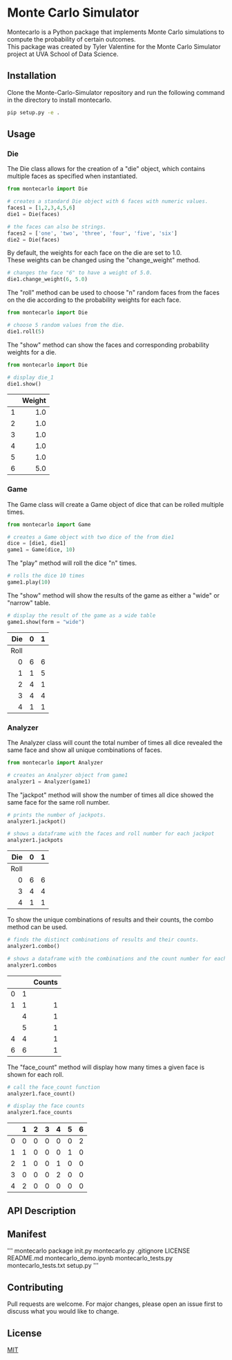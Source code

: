 # Monte Carlo Simulator 

Montecarlo is a Python package that implements Monte Carlo simulations to compute the probability of certain outcomes. \
This package was created by Tyler Valentine for the Monte Carlo Simulator project at UVA School of Data Science. 

## Installation

Clone the Monte-Carlo-Simulator repository and run the following command in the directory to install montecarlo. 

```bash
pip setup.py -e . 
```

## Usage

### Die 

The Die class allows for the creation of a "die" object, which contains multiple faces as specified when instantiated. 

```python
from montecarlo import Die 

# creates a standard Die object with 6 faces with numeric values. 
faces1 = [1,2,3,4,5,6]
die1 = Die(faces)

# the faces can also be strings. 
faces2 = ['one', 'two', 'three', 'four', 'five', 'six']
die2 = Die(faces)
```
By default, the weights for each face on the die are set to 1.0. \
These weights can be changed using the "change_weight" method. 

```python
# changes the face "6" to have a weight of 5.0. 
die1.change_weight(6, 5.0) 
```
The "roll" method can be used to choose "n" random faces from the faces on the die according to the probability weights for each face.

```python
from montecarlo import Die 

# choose 5 random values from the die. 
die1.roll(5)
```
The "show" method can show the faces and corresponding probability weights for a die. 
```python
from montecarlo import Die 

# display die_1
die1.show()
```
|    |   Weight |    
|---:|---------:|
|  1 |      1.0 |
|  2 |      1.0 |
|  3 |      1.0 |
|  4 |      1.0 |
|  5 |      1.0 |
|  6 |      5.0 |

### Game 

The Game class will create a Game object of dice that can be rolled multiple times. 
```python
from montecarlo import Game

# creates a Game object with two dice of the from die1
dice = [die1, die1]
game1 = Game(dice, 10)
```
The "play" method will roll the dice "n" times. 
```python
# rolls the dice 10 times 
game1.play(10)
```
The "show" method will show the results of the game as either a "wide" or "narrow" table. 
```python
# display the result of the game as a wide table
game1.show(form = "wide")
```
|   Die  |   0 | 1     |
|-------:|----:|:------|
|   Roll |     |       |
|      0 |   6 | 6     |
|      1 |   1 | 5     |
|      2 |   4 | 1     |
|      3 |   4 | 4     |
|      4 |   1 | 1     |

### Analyzer
The Analyzer class will count the total number of times all dice revealed the same face and show all unique combinations of faces. 
```python
from montecarlo import Analyzer

# creates an Analyzer object from game1
analyzer1 = Analyzer(game1)
```
The "jackpot" method will show the number of times all dice showed the same face for the same roll number.
```python
# prints the number of jackpots.
analyzer1.jackpot()

# shows a dataframe with the faces and roll number for each jackpot
analyzer1.jackpots
```
|   Die  |   0 |   1 |
|-------:|----:|----:|
|   Roll |     |     |
|      0 |   6 |   6 |
|      3 |   4 |   4 |
|      4 |   1 |   1 |

To show the unique combinations of results and their counts, the combo method can be used. 
```python
# finds the distinct combinations of results and their counts.
analyzer1.combo()

# shows a dataframe with the combinations and the count number for each combo.
analyzer1.combos
```
|        |     |Counts|
|-------:|----:|----: |
|      0 |   1 |      |
|      1 |   1 |   1  |
|        |   4 |   1  |
|        |   5 |   1  |
|      4 |   4 |   1  |
|      6 |   6 |   1  |

The "face_count" method will display how many times a given face is shown for each roll. 
```python
# call the face_count function
analyzer1.face_count()

# display the face counts
analyzer1.face_counts
```
|    |   1 |   2 |   3 |   4 |   5 |   6 |
|---:|----:|----:|----:|----:|----:|----:|
|  0 |   0 |   0 |   0 |   0 |   0 |   2 |
|  1 |   1 |   0 |   0 |   0 |   1 |   0 |
|  2 |   1 |   0 |   0 |   1 |   0 |   0 |
|  3 |   0 |   0 |   0 |   2 |   0 |   0 |
|  4 |   2 |   0 |   0 |   0 |   0 |   0 |

## API Description 



## Manifest 
'''
montecarlo package
    init.py
    montecarlo.py
.gitignore
LICENSE
README.md
montecarlo_demo.ipynb
montecarlo_tests.py
montecarlo_tests.txt
setup.py 
'''

## Contributing

Pull requests are welcome. For major changes, please open an issue first to discuss what you would like to change.

## License 
[MIT](https://choosealicense.com/licenses/mit/)

